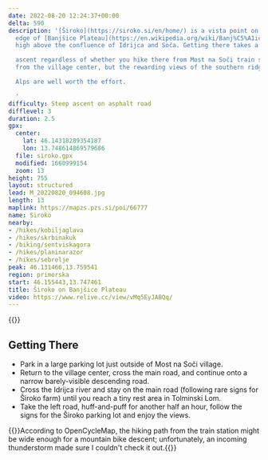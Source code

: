 ```yaml
---
date: 2022-08-20 12:24:37+00:00
delta: 590
description: '[Široko](https://siroko.si/en/home/) is a vista point on the northern
  edge of [Banjšice Plateau](https://en.wikipedia.org/wiki/Banj%C5%A1ice_Plateau),
  high above the confluence of Idrijca and Soča. Getting there takes a steep and strenuous

  ascent regardless of whether you hike there from Most na Soči train station or bike
  from the village center, but the rewarding views of the southern ridges of the Julian

  Alps are well worth the effort.

  '
difficulty: Steep ascent on asphalt road
difflevel: 3
duration: 2.5
gpx:
  center:
    lat: 46.14318289354187
    lon: 13.748614869579686
  file: siroko.gpx
  modified: 1660999154
  zoom: 13
height: 755
layout: structured
lead: M_20220820_094608.jpg
length: 13
maplink: https://mapzs.pzs.si/poi/66777
name: Siroko
nearby:
- /hikes/kobiljaglava
- /hikes/skrbinakuk
- /biking/sentviskagora
- /hikes/planinarazor
- /hikes/sebrelje
peak: 46.131466,13.759541
region: primorska
start: 46.155443,13.747461
title: Široko on Banjšice Plateau
video: https://www.relive.cc/view/vMq5EyJABQq/
---
```

{{<hike-details description="yes">}}

## Getting There

* Park in a large parking lot just outside of Most na Soči village.
* Return to the village center, cross the main road, and continue onto a narrow barely-visible descending road.
* Cross the Idrijca river and stay on the main road (following rare signs for Široko farm) until you reach a tiny rest area in Tolminski Lom.
* Take the left road, huff-and-puff for another half an hour, follow the signs for the Široko parking lot and enjoy the views.

{{<note info>}}According to OpenCycleMap, the hiking path from the train station might be wide enough for a mountain bike descent; unfortunately, an incoming thunderstorm made sure I couldn't check it out.{{</note>}}

